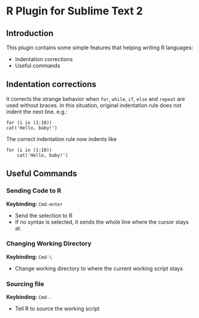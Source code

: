 R Plugin for Sublime Text 2
====================

Introduction
------------
This plugin contains some simple features that helping writing R languages:
* Indentation corrections
* Useful commands

Indentation corrections
-----------------------
It corrects the strange behavior when `for`, `while`, `if`, `else` and `repeat` are used without braces. In this situation, original indentation rule does not indent the next line. e.g.:

    for (i in (1:10))
    cat('Hello, baby!')

The correct indentation rule now indents like

    for (i in (1:10))
        cat('Hello, baby!')

Useful Commands
---------------
### Sending Code to R ###
**Keybinding:** `Cmd-enter`

* Send the selection to R
* If no syntax is selected, it sends the whole line where the cursor stays at.

### Changing Working Directory ###
**Keybinding:** `Cmd-\`

* Change working directory to where the current working script stays

### Sourcing file ###
**Keybinding:** `Cmd-.`

* Tell R to source the working script

